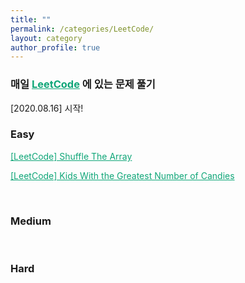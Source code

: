 ```yaml
---
title: ""
permalink: /categories/LeetCode/
layout: category
author_profile: true
---
```


### 매일 <a href="https://leetcode.com/" style="color:#0FA678" target="_blank">LeetCode</a> 에 있는 문제 풀기

[2020.08.16] 시작!

### Easy

<a href="https://nam-ki-bok.github.io/leetcode/LeetShuffle/" style="color:#0FA678">[LeetCode] Shuffle The Array</a>

<a href="https://nam-ki-bok.github.io/leetcode/Leet_Candies/" style="color:#0FA678">[LeetCode] Kids With the Greatest Number of Candies</a>

<br>

### Medium

<br>

### Hard

